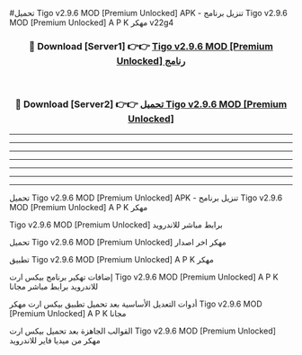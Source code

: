 #تحميل Tigo v2.9.6 MOD [Premium Unlocked]  APK - تنزيل برنامج Tigo v2.9.6 MOD [Premium Unlocked]  A P K مهكر v22g4 



<div align="center">
<h3>🔴 Download [Server1] 👉👉 <a href="https://apkdownload10.web.app/?title=Tigo v2.9.6 MOD [Premium Unlocked] ">Tigo v2.9.6 MOD [Premium Unlocked]  رنامج</a></h3><br>

<h3>🔴 Download [Server2] 👉👉 <a href="https://apkdownload10.web.app/?title=Tigo v2.9.6 MOD [Premium Unlocked] ">تحميل Tigo v2.9.6 MOD [Premium Unlocked]  </a></h3>
</div>


----------------------------------------------------------

----------------------------------------------------------

----------------------------------------------------------

----------------------------------------------------------

----------------------------------------------------------

----------------------------------------------------------

----------------------------------------------------------

تحميل Tigo v2.9.6 MOD [Premium Unlocked]  APK - تنزيل برنامج Tigo v2.9.6 MOD [Premium Unlocked]  A P K مهكر

Tigo v2.9.6 MOD [Premium Unlocked]  برابط مباشر للاندرويد

تحميل Tigo v2.9.6 MOD [Premium Unlocked]  مهكر اخر اصدار

تطبيق Tigo v2.9.6 MOD [Premium Unlocked]  A P K مهكر

إضافات تهكير برنامج بيكس ارت Tigo v2.9.6 MOD [Premium Unlocked]  A P K للاندرويد برابط مباشر مجانا

أدوات التعديل الأساسية بعد تحميل تطبيق بيكس ارت مهكر Tigo v2.9.6 MOD [Premium Unlocked]  A P K مجانا

القوالب الجاهزة بعد تحميل بيكس ارت Tigo v2.9.6 MOD [Premium Unlocked]  مهكر من ميديا فاير للاندرويد


